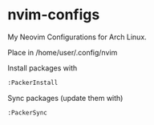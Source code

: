 # nvim-configs
My Neovim Configurations for Arch Linux.

Place in /home/user/.config/nvim

Install packages with
```bash
:PackerInstall
```

Sync packages (update them with)
```bash
:PackerSync
```
